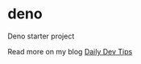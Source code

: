 # deno
Deno starter project

Read more on my blog [Daily Dev Tips](https://daily-dev-tips.com/posts/getting-started-with-deno-%F0%9F%A6%95/)
